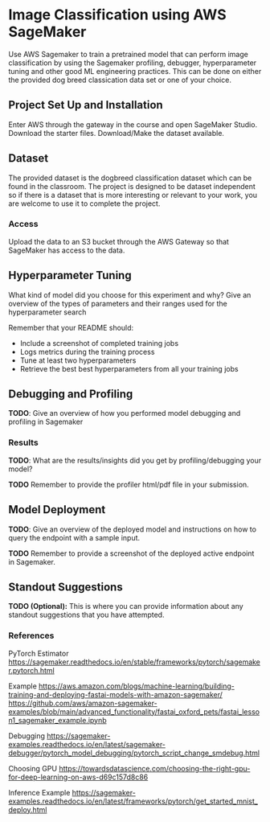 # Image Classification using AWS SageMaker

Use AWS Sagemaker to train a pretrained model that can perform image classification by using the Sagemaker profiling, debugger, hyperparameter tuning and other good ML engineering practices. This can be done on either the provided dog breed classication data set or one of your choice.

## Project Set Up and Installation
Enter AWS through the gateway in the course and open SageMaker Studio. 
Download the starter files.
Download/Make the dataset available. 

## Dataset
The provided dataset is the dogbreed classification dataset which can be found in the classroom.
The project is designed to be dataset independent so if there is a dataset that is more interesting or relevant to your work, you are welcome to use it to complete the project.

### Access
Upload the data to an S3 bucket through the AWS Gateway so that SageMaker has access to the data. 

## Hyperparameter Tuning
What kind of model did you choose for this experiment and why? Give an overview of the types of parameters and their ranges used for the hyperparameter search

Remember that your README should:
- Include a screenshot of completed training jobs
- Logs metrics during the training process
- Tune at least two hyperparameters
- Retrieve the best best hyperparameters from all your training jobs

## Debugging and Profiling
**TODO**: Give an overview of how you performed model debugging and profiling in Sagemaker

### Results
**TODO**: What are the results/insights did you get by profiling/debugging your model?

**TODO** Remember to provide the profiler html/pdf file in your submission.


## Model Deployment
**TODO**: Give an overview of the deployed model and instructions on how to query the endpoint with a sample input.

**TODO** Remember to provide a screenshot of the deployed active endpoint in Sagemaker.

## Standout Suggestions
**TODO (Optional):** This is where you can provide information about any standout suggestions that you have attempted.



### References
PyTorch Estimator  
https://sagemaker.readthedocs.io/en/stable/frameworks/pytorch/sagemaker.pytorch.html

Example
https://aws.amazon.com/blogs/machine-learning/building-training-and-deploying-fastai-models-with-amazon-sagemaker/  
https://github.com/aws/amazon-sagemaker-examples/blob/main/advanced_functionality/fastai_oxford_pets/fastai_lesson1_sagemaker_example.ipynb

Debugging
https://sagemaker-examples.readthedocs.io/en/latest/sagemaker-debugger/pytorch_model_debugging/pytorch_script_change_smdebug.html

Choosing GPU
https://towardsdatascience.com/choosing-the-right-gpu-for-deep-learning-on-aws-d69c157d8c86


Inference Example
https://sagemaker-examples.readthedocs.io/en/latest/frameworks/pytorch/get_started_mnist_deploy.html
